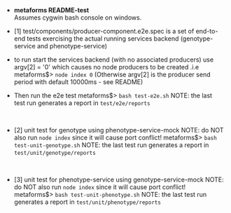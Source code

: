* __metaforms README-test__
<br>Assumes cygwin bash console on windows.


* [1] test/components/producer-component.e2e.spec is a set of 
end-to-end tests exercising the actual running services backend 
(genotype-service and phenotype-service)

* to run start the services backend (with no associated producers)
use argv[2] = '0' which causes no node producers to be created
.i.e metaforms$> ```node index 0```
(Otherwise argv[2] is the producer send period with default 10000ms - see README)

* Then run the e2e test
metaforms$> ```bash test-e2e.sh```
NOTE: the last test run generates a report in ```test/e2e/reports```
<br>



* [2] unit test for genotype using phenotype-service-mock
NOTE: do NOT also run ```node index``` since it will cause port conflict!
metaforms$> ```bash test-unit-genotype.sh```
NOTE: the last test run generates a report in ```test/unit/genotype/reports```
<br>


* [3] unit test for phenotype-service using genotype-service-mock
NOTE: do NOT also run ```node index``` since it will cause port conflict!
metaforms$> ```bash test-unit-phenotype.sh```
NOTE: the last test run generates a report in ```test/unit/phenotype/reports```
